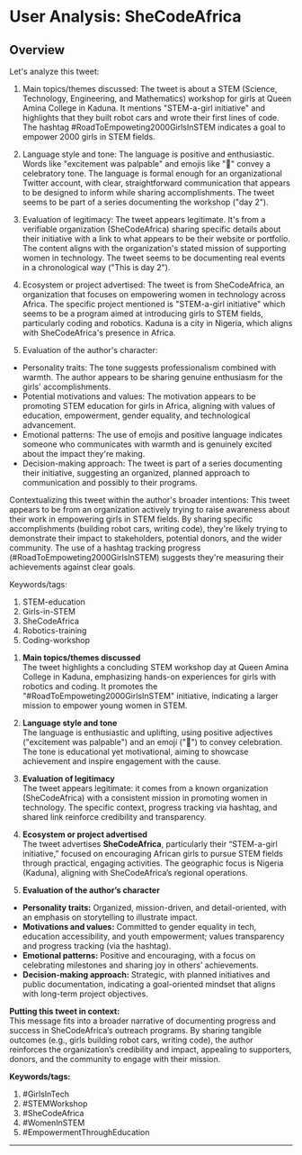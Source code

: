 # User Analysis: SheCodeAfrica

## Overview

<think>
Let's analyze this tweet:

1. Main topics/themes discussed:
The tweet is about a STEM (Science, Technology, Engineering, and Mathematics) workshop for girls at Queen Amina College in Kaduna. It mentions "STEM-a-girl initiative" and highlights that they built robot cars and wrote their first lines of code. The hashtag #RoadToEmpoweting2000GirlsInSTEM indicates a goal to empower 2000 girls in STEM fields.

2. Language style and tone:
The language is positive and enthusiastic. Words like "excitement was palpable" and emojis like "🎉" convey a celebratory tone. The language is formal enough for an organizational Twitter account, with clear, straightforward communication that appears to be designed to inform while sharing accomplishments. The tweet seems to be part of a series documenting the workshop ("day 2").

3. Evaluation of legitimacy:
The tweet appears legitimate. It's from a verifiable organization (SheCodeAfrica) sharing specific details about their initiative with a link to what appears to be their website or portfolio. The content aligns with the organization's stated mission of supporting women in technology. The tweet seems to be documenting real events in a chronological way ("This is day 2").

4. Ecosystem or project advertised:
The tweet is from SheCodeAfrica, an organization that focuses on empowering women in technology across Africa. The specific project mentioned is "STEM-a-girl initiative" which seems to be a program aimed at introducing girls to STEM fields, particularly coding and robotics. Kaduna is a city in Nigeria, which aligns with SheCodeAfrica's presence in Africa.

5. Evaluation of the author's character:
- Personality traits: The tone suggests professionalism combined with warmth. The author appears to be sharing genuine enthusiasm for the girls' accomplishments.
- Potential motivations and values: The motivation appears to be promoting STEM education for girls in Africa, aligning with values of education, empowerment, gender equality, and technological advancement.
- Emotional patterns: The use of emojis and positive language indicates someone who communicates with warmth and is genuinely excited about the impact they're making.
- Decision-making approach: The tweet is part of a series documenting their initiative, suggesting an organized, planned approach to communication and possibly to their programs.

Contextualizing this tweet within the author's broader intentions:
This tweet appears to be from an organization actively trying to raise awareness about their work in empowering girls in STEM fields. By sharing specific accomplishments (building robot cars, writing code), they're likely trying to demonstrate their impact to stakeholders, potential donors, and the wider community. The use of a hashtag tracking progress (#RoadToEmpoweting2000GirlsInSTEM) suggests they're measuring their achievements against clear goals.

Keywords/tags:
1. STEM-education
2. Girls-in-STEM
3. SheCodeAfrica
4. Robotics-training
5. Coding-workshop
</think>

1. **Main topics/themes discussed**  
The tweet highlights a concluding STEM workshop day at Queen Amina College in Kaduna, emphasizing hands-on experiences for girls with robotics and coding. It promotes the "#RoadToEmpoweting2000GirlsInSTEM" initiative, indicating a larger mission to empower young women in STEM.

2. **Language style and tone**  
The language is enthusiastic and uplifting, using positive adjectives ("excitement was palpable") and an emoji ("🎉") to convey celebration. The tone is educational yet motivational, aiming to showcase achievement and inspire engagement with the cause.

3. **Evaluation of legitimacy**  
The tweet appears legitimate: it comes from a known organization (SheCodeAfrica) with a consistent mission in promoting women in technology. The specific context, progress tracking via hashtag, and shared link reinforce credibility and transparency.

4. **Ecosystem or project advertised**  
The tweet advertises **SheCodeAfrica**, particularly their “STEM-a-girl initiative,” focused on encouraging African girls to pursue STEM fields through practical, engaging activities. The geographic focus is Nigeria (Kaduna), aligning with SheCodeAfrica’s regional operations.

5. **Evaluation of the author’s character**  
- **Personality traits:** Organized, mission-driven, and detail-oriented, with an emphasis on storytelling to illustrate impact.  
- **Motivations and values:** Committed to gender equality in tech, education accessibility, and youth empowerment; values transparency and progress tracking (via the hashtag).  
- **Emotional patterns:** Positive and encouraging, with a focus on celebrating milestones and sharing joy in others’ achievements.  
- **Decision-making approach:** Strategic, with planned initiatives and public documentation, indicating a goal-oriented mindset that aligns with long-term project objectives.

**Putting this tweet in context:**  
This message fits into a broader narrative of documenting progress and success in SheCodeAfrica’s outreach programs. By sharing tangible outcomes (e.g., girls building robot cars, writing code), the author reinforces the organization’s credibility and impact, appealing to supporters, donors, and the community to engage with their mission.

**Keywords/tags:**  
1. #GirlsInTech  
2. #STEMWorkshop  
3. #SheCodeAfrica  
4. #WomenInSTEM  
5. #EmpowermentThroughEducation
---
